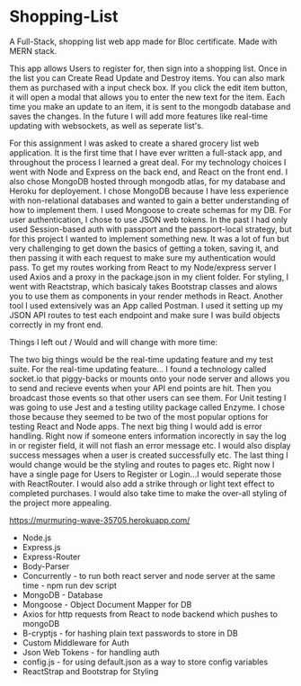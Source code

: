 # Shopping-List
A Full-Stack, shopping list web app made for Bloc certificate. Made with MERN stack.

This app allows Users to register for, then sign into a shopping list. Once in the list you can Create Read Update and Destroy items. You can also mark them as purchased with a input check box. If you click the edit item button, it will open a modal that allows you to enter the new text for the item. Each time you make an update to an item, it is sent to the mongodb database and saves the changes. In the future I will add more features like real-time updating with websockets, as well as seperate list's.


For this assignment I was asked to create a shared grocery list web application. It is the first time that I have ever 
written a full-stack app, and throughout the process I learned a great deal. For my technology choices I went with Node and 
Express on the back end, and React on the front end. I also chose MongoDB hosted through mongodb atlas, for my database 
and Heroku for deployement. I chose MongoDB because I have less experience with non-relational databases and wanted to
gain a better understanding of how to implement them. I used Mongoose to create schemas for my DB. For user authentication,
I chose to use JSON web tokens. In the past I had only used Session-based auth with passport and the passport-local strategy,
but for this project I wanted to implement something new. It was a lot of fun but very challenging to get down the basics of
getting a token, saving it, and then passing it with each request to make sure my authentication would pass. To get my routes
working from React to my Node/express server I used Axios and a proxy in the package.json in my client folder. For styling,
I went with Reactstrap, which basicaly takes Bootstrap classes and alows you to use them as components in your render methods
in React. Another tool I used extensively was an App called Postman. I used it setting up my JSON API routes to test each 
endpoint and make sure I was build objects correctly in my front end.

Things I left out / Would and will change with more time: 

The two big things would be the real-time updating feature and my test suite. For the real-time updating feature...
I found a technology called socket.io that piggy-backs or mounts onto your node server and allows you to send and recieve 
events when your API end points are hit. Then you broadcast those events so that other users can see them. For Unit testing I 
was going to use Jest and a testing utility package called Enzyme. I chose those because they seemed to be two of the most
popular options for testing React and Node apps. The next big thing I would add is error handling. Right now if someone enters
information incorectly in say the log in or register field, it will not flash an error message etc. I would also display
success messages when a user is created successfully etc. The last thing I would change would be the styling and routes to pages etc. Right now I have a single page for Users to Register or Login...I would seperate those with ReactRouter. I would also add a strike through or light text effect to completed purchases. I would also take time to make the over-all styling of the project more appealing. 


https://murmuring-wave-35705.herokuapp.com/


- Node.js 
- Express.js
- Express-Router
- Body-Parser 
- Concurrently - to run both react server and node server at the same time - npm run dev script
- MongoDB - Database
- Mongoose - Object Document Mapper for DB 
- Axios for http requests from React to node backend which pushes to mongoDB
- B-cryptjs - for hashing plain text passwords to store in DB
- Custom Middleware for Auth
- Json Web Tokens - for handling auth 
- config.js - for using default.json as a way to store config variables
- ReactStrap and Bootstrap for Styling





